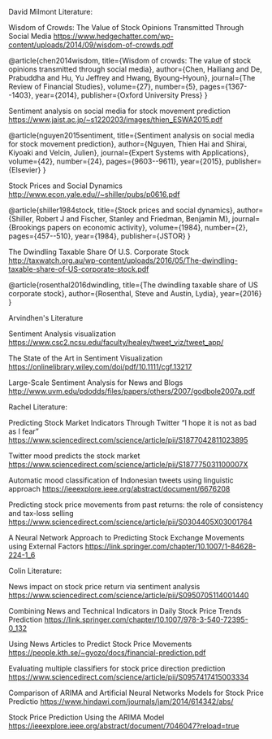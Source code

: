 David Milmont Literature:

Wisdom of Crowds: The Value of Stock Opinions Transmitted Through Social Media
https://www.hedgechatter.com/wp-content/uploads/2014/09/wisdom-of-crowds.pdf

@article{chen2014wisdom,
  title={Wisdom of crowds: The value of stock opinions transmitted through social media},
  author={Chen, Hailiang and De, Prabuddha and Hu, Yu Jeffrey and Hwang, Byoung-Hyoun},
  journal={The Review of Financial Studies},
  volume={27},
  number={5},
  pages={1367--1403},
  year={2014},
  publisher={Oxford University Press}
}

Sentiment analysis on social media for stock movement prediction
https://www.jaist.ac.jp/~s1220203/images/thien_ESWA2015.pdf

@article{nguyen2015sentiment,
  title={Sentiment analysis on social media for stock movement prediction},
  author={Nguyen, Thien Hai and Shirai, Kiyoaki and Velcin, Julien},
  journal={Expert Systems with Applications},
  volume={42},
  number={24},
  pages={9603--9611},
  year={2015},
  publisher={Elsevier}
}

Stock Prices and Social Dynamics
http://www.econ.yale.edu//~shiller/pubs/p0616.pdf

@article{shiller1984stock,
  title={Stock prices and social dynamics},
  author={Shiller, Robert J and Fischer, Stanley and Friedman, Benjamin M},
  journal={Brookings papers on economic activity},
  volume={1984},
  number={2},
  pages={457--510},
  year={1984},
  publisher={JSTOR}
}


The Dwindling Taxable Share Of U.S. Corporate Stock
http://taxwatch.org.au/wp-content/uploads/2016/05/The-dwindling-taxable-share-of-US-corporate-stock.pdf

@article{rosenthal2016dwindling,
  title={The dwindling taxable share of US corporate stock},
  author={Rosenthal, Steve and Austin, Lydia},
  year={2016}
}




Arvindhen's Literature

Sentiment Analysis visualization
https://www.csc2.ncsu.edu/faculty/healey/tweet_viz/tweet_app/


The State of the Art in Sentiment Visualization
https://onlinelibrary.wiley.com/doi/pdf/10.1111/cgf.13217


Large-Scale Sentiment Analysis for News and Blogs
http://www.uvm.edu/pdodds/files/papers/others/2007/godbole2007a.pdf




Rachel Literature:

Predicting Stock Market Indicators Through Twitter “I hope it is not as bad as I fear”
https://www.sciencedirect.com/science/article/pii/S1877042811023895

Twitter mood predicts the stock market
https://www.sciencedirect.com/science/article/pii/S187775031100007X

Automatic mood classification of Indonesian tweets using linguistic approach
https://ieeexplore.ieee.org/abstract/document/6676208

Predicting stock price movements from past returns: the role of consistency and tax-loss selling
https://www.sciencedirect.com/science/article/pii/S0304405X03001764

A Neural Network Approach to Predicting Stock Exchange Movements using External Factors
https://link.springer.com/chapter/10.1007/1-84628-224-1_6




Colin Literature:

News impact on stock price return via sentiment analysis
https://www.sciencedirect.com/science/article/pii/S0950705114001440

Combining News and Technical Indicators in Daily Stock Price Trends Prediction
https://link.springer.com/chapter/10.1007/978-3-540-72395-0_132

Using News Articles to Predict Stock Price Movements
https://people.kth.se/~gyozo/docs/financial-prediction.pdf

Evaluating multiple classifiers for stock price direction prediction
https://www.sciencedirect.com/science/article/pii/S0957417415003334

Comparison of ARIMA and Artificial Neural Networks Models for Stock Price Predictio
https://www.hindawi.com/journals/jam/2014/614342/abs/

Stock Price Prediction Using the ARIMA Model
https://ieeexplore.ieee.org/abstract/document/7046047?reload=true
